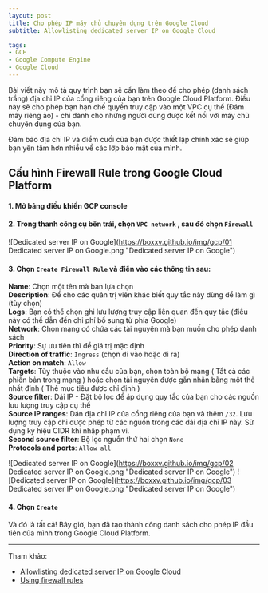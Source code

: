 ```yaml
---
layout: post
title: Cho phép IP máy chủ chuyên dụng trên Google Cloud
subtitle: Allowlisting dedicated server IP on Google Cloud

tags:
- GCE
- Google Compute Engine
- Google Cloud
---
```


Bài viết này mô tả quy trình bạn sẽ cần làm theo để cho phép (danh sách trắng) địa chỉ IP của cổng riêng của bạn trên Google Cloud Platform. Điều này sẽ cho phép bạn hạn chế quyền truy cập vào một VPC cụ thể (Đám mây riêng ảo) - chỉ dành cho những người dùng được kết nối với máy chủ chuyên dụng của bạn.

Đảm bảo địa chỉ IP và điểm cuối của bạn được thiết lập chính xác sẽ giúp bạn yên tâm hơn nhiều về các lớp bảo mật của mình.

## Cấu hình Firewall Rule trong Google Cloud Platform

#### 1. Mở bảng điều khiển GCP console
#### 2. Trong thanh công cụ bên trái, chọn `VPC network` , sau đó chọn `Firewall`
![Dedicated server IP on Google](https://boxxv.github.io/img/gcp/01 Dedicated server IP on Google.png "Dedicated server IP on Google")

#### 3. Chọn `Create Firewall Rule` và điền vào các thông tin sau:

**Name**: Chọn một tên mà bạn lựa chọn  
**Description**: Để cho các quản trị viên khác biết quy tắc này dùng để làm gì (tùy chọn)  
**Logs**: Bạn có thể chọn ghi lưu lượng truy cập liên quan đến quy tắc (điều này có thể dẫn đến chi phí bổ sung từ phía Google)  
**Network**: Chọn mạng có chứa các tài nguyên mà bạn muốn cho phép danh sách  
**Priority**: Sự ưu tiên thì để giá trị mặc định  
**Direction of traffic**: `Ingress` (chọn đi vào hoặc đi ra)  
**Action on match**: `Allow`  
**Targets**: Tùy thuộc vào nhu cầu của bạn, chọn toàn bộ mạng ( Tất cả các phiên bản trong mạng ) hoặc chọn tài nguyên được gắn nhãn bằng một thẻ nhất định ( Thẻ mục tiêu được chỉ định )  
**Source filter**: Dải IP - Đặt bộ lọc để áp dụng quy tắc của bạn cho các nguồn lưu lượng truy cập cụ thể  
**Source IP ranges**: Dán địa chỉ IP của cổng riêng của bạn và thêm `/32`. Lưu lượng truy cập chỉ được phép từ các nguồn trong các dải địa chỉ IP này. Sử dụng ký hiệu CIDR khi nhập phạm vi.  
**Second source filter**: Bộ lọc nguồn thứ hai chọn `None`  
**Protocols and ports**: `Allow all`

![Dedicated server IP on Google](https://boxxv.github.io/img/gcp/02 Dedicated server IP on Google.png "Dedicated server IP on Google")
![Dedicated server IP on Google](https://boxxv.github.io/img/gcp/03 Dedicated server IP on Google.png "Dedicated server IP on Google")

#### 4. Chọn `Create`


Và đó là tất cả! Bây giờ, bạn đã tạo thành công danh sách cho phép IP đầu tiên của mình trong Google Cloud Platform.


-----
Tham khảo:
- [Allowlisting dedicated server IP on Google Cloud](https://help.nordlayer.com/hc/en-us/articles/360019722838-Allowlisting-dedicated-server-IP-on-Google-Cloud)
- [Using firewall rules](https://cloud.google.com/vpc/docs/using-firewalls)
